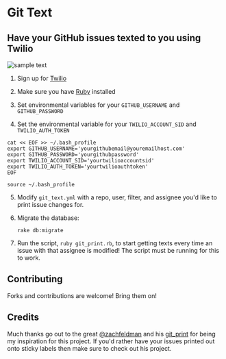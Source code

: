 # Git Text
## Have your GitHub issues texted to you using Twilio 

![sample text](http://i.imgur.com/xhOw5Ts.jpg)

1. Sign up for [Twilio](http://www.twilio.com/)

3. Make sure you have [Ruby](https://rvm.io/rvm/install) installed 

4. Set environmental variables for your `GITHUB_USERNAME` and `GITHUB_PASSWORD`

5. Set the environmental variable for your `TWILIO_ACCOUNT_SID` and `TWILIO_AUTH_TOKEN`


```
cat << EOF >> ~/.bash_profile
export GITHUB_USERNAME='yourgithubemail@youremailhost.com'
export GITHUB_PASSWORD='yourgithubpassword'
export TWILIO_ACCOUNT_SID='yourtwilioaccountsid'
export TWILIO_AUTH_TOKEN='yourtwilioauthtoken'
EOF

source ~/.bash_profile
```

5. Modify `git_text.yml` with a repo, user, filter, and assignee you'd like to print issue changes for.

6. Migrate the database:

    `rake db:migrate`

7. Run the script, `ruby git_print.rb`, to start getting texts every time an issue with that assignee is modified! The script must be running for this to work.


## Contributing

Forks and contributions are welcome! Bring them on! 

## Credits

Much thanks go out to the great [@zachfeldman](http://zfeldman.com/) and his [git_print](https://github.com/zachfeldman/git_print) for being my inspiration for this project. If you'd rather have your issues printed out onto sticky labels then make sure to check out his project. 



